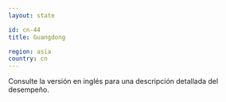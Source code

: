 ```yaml
---
layout: state

id: cn-44
title: Guangdong

region: asia
country: cn
---
```


Consulte la versión en inglés para una descripción detallada del desempeño.